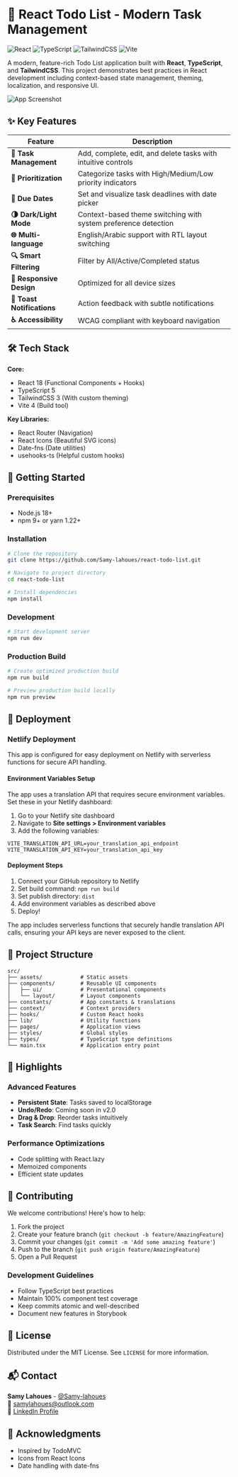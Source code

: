 # 📝 React Todo List - Modern Task Management

![React](https://img.shields.io/badge/React-18.2-blue)
![TypeScript](https://img.shields.io/badge/TypeScript-5.0-blue)
![TailwindCSS](https://img.shields.io/badge/TailwindCSS-3.3-blue)
![Vite](https://img.shields.io/badge/Vite-4.0-orange)

A modern, feature-rich Todo List application built with **React**, **TypeScript**, and **TailwindCSS**. This project demonstrates best practices in React development including context-based state management, theming, localization, and responsive UI.

![App Screenshot](./screenshot.png) <!-- Add a screenshot here -->

## ✨ Key Features

| Feature | Description |
|---------|-------------|
| **📌 Task Management** | Add, complete, edit, and delete tasks with intuitive controls |
| **🎯 Prioritization** | Categorize tasks with High/Medium/Low priority indicators |
| **📅 Due Dates** | Set and visualize task deadlines with date picker |
| **🌗 Dark/Light Mode** | Context-based theme switching with system preference detection |
| **🌐 Multi-language** | English/Arabic support with RTL layout switching |
| **🔍 Smart Filtering** | Filter by All/Active/Completed status |
| **📱 Responsive Design** | Optimized for all device sizes |
| **🔔 Toast Notifications** | Action feedback with subtle notifications |
| **♿ Accessibility** | WCAG compliant with keyboard navigation |

## 🛠 Tech Stack

**Core:**
- React 18 (Functional Components + Hooks)
- TypeScript 5
- TailwindCSS 3 (With custom theming)
- Vite 4 (Build tool)

**Key Libraries:**
- React Router (Navigation)
- React Icons (Beautiful SVG icons)
- Date-fns (Date utilities)
- usehooks-ts (Helpful custom hooks)

## 🚀 Getting Started

### Prerequisites
- Node.js 18+
- npm 9+ or yarn 1.22+

### Installation
```bash
# Clone the repository
git clone https://github.com/Samy-lahoues/react-todo-list.git

# Navigate to project directory
cd react-todo-list

# Install dependencies
npm install
```

### Development
```bash
# Start development server
npm run dev
```

### Production Build
```bash
# Create optimized production build
npm run build

# Preview production build locally
npm run preview
```

## 🚀 Deployment

### Netlify Deployment

This app is configured for easy deployment on Netlify with serverless functions for secure API handling.

#### Environment Variables Setup

The app uses a translation API that requires secure environment variables. Set these in your Netlify dashboard:

1. Go to your Netlify site dashboard
2. Navigate to **Site settings > Environment variables**
3. Add the following variables:

```
VITE_TRANSLATION_API_URL=your_translation_api_endpoint
VITE_TRANSLATION_API_KEY=your_translation_api_key
```

#### Deployment Steps

1. Connect your GitHub repository to Netlify
2. Set build command: `npm run build`
3. Set publish directory: `dist`
4. Add environment variables as described above
5. Deploy!

The app includes serverless functions that securely handle translation API calls, ensuring your API keys are never exposed to the client.

## 📂 Project Structure

```
src/
├── assets/            # Static assets
├── components/        # Reusable UI components
│   ├── ui/            # Presentational components
│   └── layout/        # Layout components
├── constants/         # App constants & translations
├── context/           # Context providers
├── hooks/             # Custom React hooks
├── lib/               # Utility functions
├── pages/             # Application views
├── styles/            # Global styles
├── types/             # TypeScript type definitions
└── main.tsx           # Application entry point
```

## 🌟 Highlights

### Advanced Features
- **Persistent State**: Tasks saved to localStorage
- **Undo/Redo**: Coming soon in v2.0
- **Drag & Drop**: Reorder tasks intuitively
- **Task Search**: Find tasks quickly

### Performance Optimizations
- Code splitting with React.lazy
- Memoized components
- Efficient state updates

## 🤝 Contributing

We welcome contributions! Here's how to help:

1. Fork the project
2. Create your feature branch (`git checkout -b feature/AmazingFeature`)
3. Commit your changes (`git commit -m 'Add some amazing feature'`)
4. Push to the branch (`git push origin feature/AmazingFeature`)
5. Open a Pull Request

### Development Guidelines
- Follow TypeScript best practices
- Maintain 100% component test coverage
- Keep commits atomic and well-described
- Document new features in Storybook

## 📜 License

Distributed under the MIT License. See `LICENSE` for more information.

## 📬 Contact

**Samy Lahoues** - [@Samy-lahoues](https://github.com/Samy-lahoues)  
📧 samylahoues@outlook.com  
💼 [LinkedIn Profile](https://linkedin.com/in/samy-lahoues)

## 🙏 Acknowledgments

- Inspired by TodoMVC
- Icons from React Icons
- Date handling with date-fns